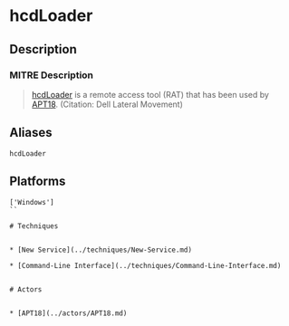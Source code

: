 
# hcdLoader

## Description

### MITRE Description

> [hcdLoader](https://attack.mitre.org/software/S0071) is a remote access tool (RAT) that has been used by [APT18](https://attack.mitre.org/groups/G0026). (Citation: Dell Lateral Movement)

## Aliases

```
hcdLoader
```

## Platforms

```
['Windows']
``

# Techniques


* [New Service](../techniques/New-Service.md)

* [Command-Line Interface](../techniques/Command-Line-Interface.md)
    

# Actors


* [APT18](../actors/APT18.md)

